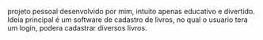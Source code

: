 projeto pessoal desenvolvido por mim, intuito apenas educativo e divertido. Ideia principal é um software de cadastro de livros, no qual o usuario tera um login, podera cadastrar diversos livros. 
